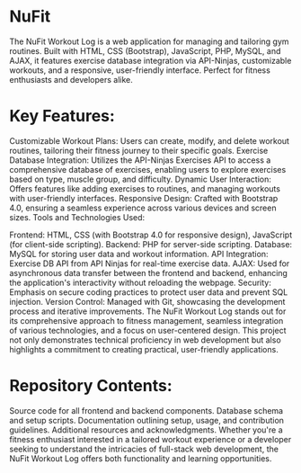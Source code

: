 # NuFit
The NuFit Workout Log is a web application for managing and tailoring gym routines. Built with HTML, CSS (Bootstrap), JavaScript, PHP, MySQL, and AJAX, it features exercise database integration via API-Ninjas, customizable workouts, and a responsive, user-friendly interface. Perfect for fitness enthusiasts and developers alike.


# Key Features:

Customizable Workout Plans: Users can create, modify, and delete workout routines, tailoring their fitness journey to their specific goals.
Exercise Database Integration: Utilizes the API-Ninjas Exercises API to access a comprehensive database of exercises, enabling users to explore exercises based on type, muscle group, and difficulty.
Dynamic User Interaction: Offers features like adding exercises to routines, and managing workouts with user-friendly interfaces.
Responsive Design: Crafted with Bootstrap 4.0, ensuring a seamless experience across various devices and screen sizes.
Tools and Technologies Used:

Frontend: HTML, CSS (with Bootstrap 4.0 for responsive design), JavaScript (for client-side scripting).
Backend: PHP for server-side scripting.
Database: MySQL for storing user data and workout information.
API Integration: Exercise DB API from API Ninjas for real-time exercise data.
AJAX: Used for asynchronous data transfer between the frontend and backend, enhancing the application's interactivity without reloading the webpage.
Security: Emphasis on secure coding practices to protect user data and prevent SQL injection.
Version Control: Managed with Git, showcasing the development process and iterative improvements.
The NuFit Workout Log stands out for its comprehensive approach to fitness management, seamless integration of various technologies, and a focus on user-centered design. This project not only demonstrates technical proficiency in web development but also highlights a commitment to creating practical, user-friendly applications.

# Repository Contents:

Source code for all frontend and backend components.
Database schema and setup scripts.
Documentation outlining setup, usage, and contribution guidelines.
Additional resources and acknowledgments.
Whether you're a fitness enthusiast interested in a tailored workout experience or a developer seeking to understand the intricacies of full-stack web development, the NuFit Workout Log offers both functionality and learning opportunities.
